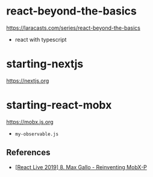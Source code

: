 # react-beyond-the-basics

<https://laracasts.com/series/react-beyond-the-basics>

- react with typescript

# starting-nextjs

<https://nextjs.org>

# starting-react-mobx

<https://mobx.js.org>

- `my-observable.js`

## References

- [[React Live 2019] 8. Max Gallo - Reinventing MobX-P](https://www.youtube.com/watch?v=P_WqKZxpX8g)
